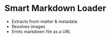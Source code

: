 # Smart Markdown Loader

-   Extracts front-matter & metadata
-   Resolves images
-   Emits markdown file as a URL
